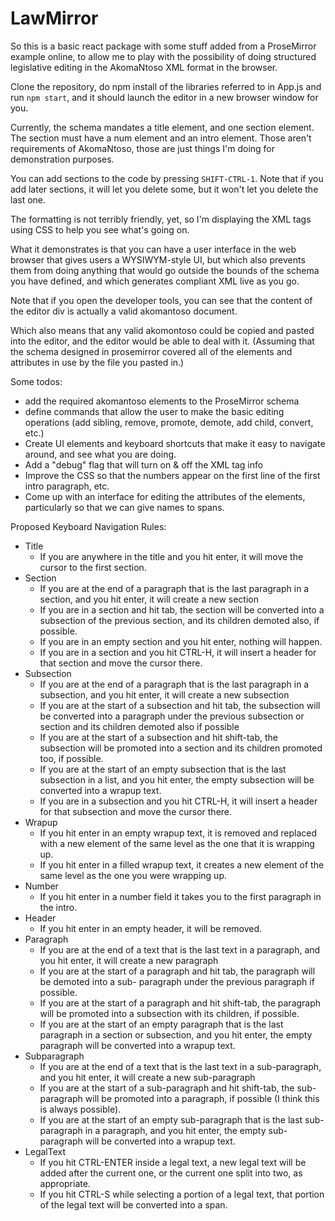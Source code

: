 # LawMirror

So this is a basic react package with some stuff added from a ProseMirror example online, to allow me to play
with the possibility of doing structured legislative editing in the AkomaNtoso XML format in the browser.

Clone the repository, do npm install of the libraries referred to in App.js and run `npm start`, and it should launch the editor in a new browser window for you.

Currently, the schema mandates a title element, and one section element. The section must have a num element and an intro element.
Those aren't requirements of AkomaNtoso, those are just things I'm doing for demonstration purposes.

You can add sections to the code by pressing `SHIFT-CTRL-1`. Note that if you add later sections, it will let you delete some, but
it won't let you delete the last one.

The formatting is not terribly friendly, yet, so I'm displaying the XML tags using CSS to help you see what's going on.

What it demonstrates is that you can have a user interface in the web browser that gives users a WYSIWYM-style
UI, but which also prevents them from doing anything that would go outside the bounds of the schema you have defined,
and which generates compliant XML live as you go.

Note that if you open the developer tools, you can see that the content of the editor div is actually a valid akomantoso document.

Which also means that any valid akomontoso could be copied and pasted into the editor, and the editor would be able to deal with it.
(Assuming that the schema designed in prosemirror covered all of the elements and attributes in use by the file you pasted in.)

Some todos:
* add the required akomantoso elements to the ProseMirror schema
* define commands that allow the user to make the basic editing operations (add sibling, remove, promote, demote, add child, convert, etc.)
* Create UI elements and keyboard shortcuts that make it easy to navigate around, and see what you are doing.
* Add a "debug" flag that will turn on & off the XML tag info
* Improve the CSS so that the numbers appear on the first line of the first intro paragraph, etc.
* Come up with an interface for editing the attributes of the elements, particularly so that we can give names to spans.

Proposed Keyboard Navigation Rules:
* Title
  * If you are anywhere in the title and you hit enter, it will move the cursor to the first section.
* Section
  * If you are at the end of a paragraph that is the last paragraph in a section, and you hit enter, it will create a new section
  * If you are in a section and hit tab, the section will be converted into a subsection of the previous section, and its children demoted also, if possible.
  * If you are in an empty section and you hit enter, nothing will happen.
  * If you are in a section and you hit CTRL-H, it will insert a header for that section and move the cursor there.
* Subsection
  * If you are at the end of a paragraph that is the last paragraph in a subsection, and you hit enter, it will create a new subsection
  * If you are at the start of a subsection and hit tab, the subsection will be converted into a paragraph under the previous subsection or section and its children demoted also if possible
  * If you are at the start of a subsection and hit shift-tab, the subsection will be promoted into a section and its children promoted too, if possible.
  * If you are at the start of an empty subsection that is the last subsection in a list, and you hit enter, the empty subsection will be converted into a wrapup text.
  * If you are in a subsection and you hit CTRL-H, it will insert a header for that subsection and move the cursor there.
* Wrapup
  * If you hit enter in an empty wrapup text, it is removed and replaced with a new element of the same level as the one that it is wrapping up.
  * If you hit enter in a filled wrapup text, it creates a new element of the same level as the one you were wrapping up.
* Number
  * If you hit enter in a number field it takes you to the first paragraph in the intro.
* Header
  * If you hit enter in an empty header, it will be removed.
* Paragraph
  * If you are at the end of a text that is the last text in a paragraph, and you hit enter, it will create a new paragraph
  * If you are at the start of a paragraph and hit tab, the paragraph will be demoted into a sub- paragraph under the previous paragraph if possible.
  * If you are at the start of a paragraph and hit shift-tab, the paragraph will be promoted into a subsection with its children, if possible.
  * If you are at the start of an empty paragraph that is the last paragraph in a section or subsection, and you hit enter, the empty paragraph will be converted into a wrapup text.
* Subparagraph
  * If you are at the end of a text that is the last text in a sub-paragraph, and you hit enter, it will create a new sub-paragraph
  * If you are at the start of a sub-paragraph and hit shift-tab, the sub-paragraph will be promoted into a paragraph, if possible (I think this is always possible).
  * If you are at the start of an empty sub-paragraph that is the last sub-paragraph in a paragraph, and you hit enter, the empty sub-paragraph will be converted into a wrapup text.
* LegalText
  * If you hit CTRL-ENTER inside a legal text, a new legal text will be added after the current one, or the current one split into two, as appropriate.
  * If you hit CTRL-S while selecting a portion of a legal text, that portion of the legal text will be converted into a span.